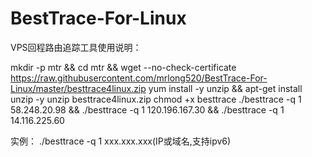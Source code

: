 # BestTrace-For-Linux
VPS回程路由追踪工具使用说明：

mkdir -p mtr && cd mtr && wget --no-check-certificate https://raw.githubusercontent.com/mrlong520/BestTrace-For-Linux/master/besttrace4linux.zip
yum install -y unzip && apt-get install unzip -y
unzip besttrace4linux.zip
chmod +x besttrace
./besttrace -q 1 58.248.20.98 && ./besttrace -q 1 120.196.167.30 && ./besttrace -q 1 14.116.225.60

实例：
./besttrace -q 1 xxx.xxx.xxx(IP或域名,支持ipv6)
